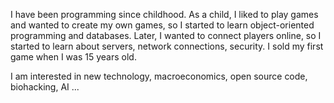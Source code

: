 I have been programming since childhood. As a child, I liked to play games and wanted to create my own games, so I started to learn object-oriented programming and databases. Later, I wanted to connect players online, so I started to learn about servers, network connections, security. I sold my first game when I was 15 years old.

I am interested in new technology, macroeconomics, open source code, biohacking, AI ...
